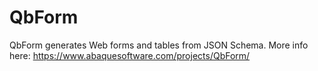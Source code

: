 # QbForm
QbForm generates Web forms and tables from JSON Schema. More info here: https://www.abaquesoftware.com/projects/QbForm/
